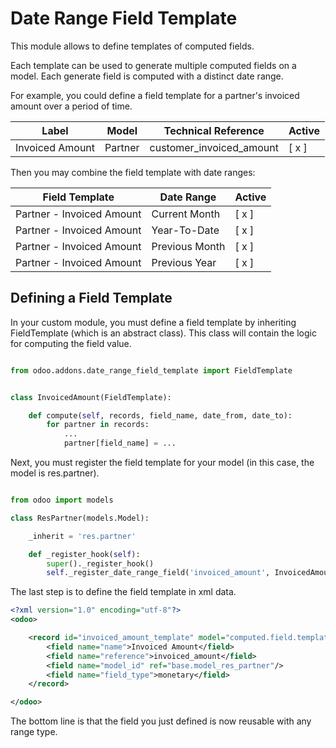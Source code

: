 # Date Range Field Template

This module allows to define templates of computed fields.

Each template can be used to generate multiple computed fields on a model.
Each generate field is computed with a distinct date range.

For example, you could define a field template for a partner's invoiced amount over a period of time.

| Label | Model | Technical Reference | Active |
|-|-|-|-|
| Invoiced Amount | Partner | customer_invoiced_amount | [ x ] |

Then you may combine the field template with date ranges:

| Field Template | Date Range | Active |
|-|-|-|
| Partner - Invoiced Amount | Current Month | [ x ] |
| Partner - Invoiced Amount | Year-To-Date | [ x ] |
| Partner - Invoiced Amount | Previous Month | [ x ] |
| Partner - Invoiced Amount | Previous Year | [ x ] |


## Defining a Field Template

In your custom module, you must define a field template by inheriting FieldTemplate (which is an abstract class).
This class will contain the logic for computing the field value.

```python

from odoo.addons.date_range_field_template import FieldTemplate


class InvoicedAmount(FieldTemplate):

    def compute(self, records, field_name, date_from, date_to):
        for partner in records:
            ...
            partner[field_name] = ...

```

Next, you must register the field template for your model (in this case, the model is res.partner).

```python

from odoo import models

class ResPartner(models.Model):

    _inherit = 'res.partner'

    def _register_hook(self):
        super()._register_hook()
        self._register_date_range_field('invoiced_amount', InvoicedAmount())

```

The last step is to define the field template in xml data.

```xml
<?xml version="1.0" encoding="utf-8"?>
<odoo>

    <record id="invoiced_amount_template" model="computed.field.template">
        <field name="name">Invoiced Amount</field>
        <field name="reference">invoiced_amount</field>
        <field name="model_id" ref="base.model_res_partner"/>
        <field name="field_type">monetary</field>
    </record>

</odoo>
```

The bottom line is that the field you just defined is now reusable with any range type.
